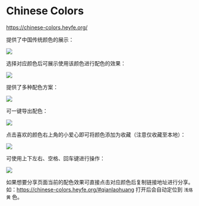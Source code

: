 # Chinese Colors

https://chinese-colors.heyfe.org/

提供了中国传统颜色的展示：

![](https://stg.heyfe.org/images/fd84114a6232e3a2fd0ca582af787c69d2c0d073d6e73a42b51f3873773b3009.png)

选择对应颜色后可展示使用该颜色进行配色的效果：

![](https://stg.heyfe.org/images/e175a18037021f13bd826fbe6feaac0bff21bceccc0b1d834ff040a5a1c9ce32.png)

提供了多种配色方案：

![](https://stg.heyfe.org/images/345ff070d0295e9ae05e43524f6940966fb4aee54a39fd3679d3602916a8ec35.png)

可一键导出配色：

![](https://stg.heyfe.org/images/df77589afa1517fd66a0e51978963ef776c2dab227db1ab791ff0ae32da368a6.png)

点击喜欢的颜色右上角的小爱心即可将颜色添加为收藏（注意仅收藏至本地）：

![](https://stg.heyfe.org/images/e12691183f2dd96dcb9b3bb8ad13b066cad0443c9705ce8eb3c8e891d528efbd.png)

可使用上下左右、空格、回车键进行操作：

![](https://stg.heyfe.org/images/5059d9b6107773e9bd3e883f73a1d2aa0d049bc5b11cd434b4473ee376deb7a2.png)

如果想要分享页面当前的配色效果可直接点击对应颜色后复制链接地址进行分享。如：https://chinese-colors.heyfe.org/#qianlaohuang 打开后会自动定位到 `浅烙黄` 色。
